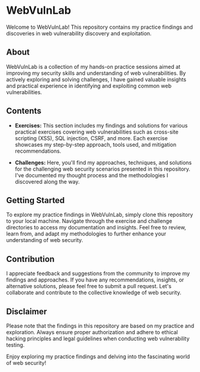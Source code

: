 # WebVulnLab

Welcome to WebVulnLab! This repository contains my practice findings and discoveries in web vulnerability discovery and exploitation.

## About

WebVulnLab is a collection of my hands-on practice sessions aimed at improving my security skills and understanding of web vulnerabilities. By actively exploring and solving challenges, I have gained valuable insights and practical experience in identifying and exploiting common web vulnerabilities.

## Contents

- **Exercises:** This section includes my findings and solutions for various practical exercises covering web vulnerabilities such as cross-site scripting (XSS), SQL injection, CSRF, and more. Each exercise showcases my step-by-step approach, tools used, and mitigation recommendations.

- **Challenges:** Here, you'll find my approaches, techniques, and solutions for the challenging web security scenarios presented in this repository. I've documented my thought process and the methodologies I discovered along the way.

## Getting Started

To explore my practice findings in WebVulnLab, simply clone this repository to your local machine. Navigate through the exercise and challenge directories to access my documentation and insights. Feel free to review, learn from, and adapt my methodologies to further enhance your understanding of web security.

## Contribution

I appreciate feedback and suggestions from the community to improve my findings and approaches. If you have any recommendations, insights, or alternative solutions, please feel free to submit a pull request. Let's collaborate and contribute to the collective knowledge of web security.

## Disclaimer

Please note that the findings in this repository are based on my practice and exploration. Always ensure proper authorization and adhere to ethical hacking principles and legal guidelines when conducting web vulnerability testing.

Enjoy exploring my practice findings and delving into the fascinating world of web security!


